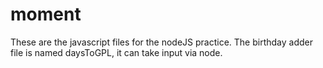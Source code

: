 # moment
These are the javascript files for the nodeJS practice.
The birthday adder file is named daysToGPL, it can take input via node.
